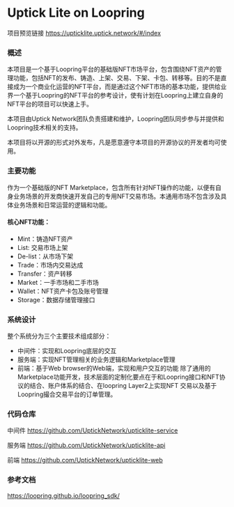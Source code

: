 # Uptick Lite on Loopring


项目预览链接
https://upticklite.uptick.network/#/index

### 概述
本项目是一个基于Loopring平台的基础版NFT市场平台，包含围绕NFT资产的管理功能，包括NFT的发布、铸造、上架、交易、下架、卡包、转移等。目的不是直接成为一个商业化运营的NFT平台，而是通过这个NFT市场的基本功能，提供给业界一个基于Loopring的NFT平台的参考设计，使有计划在Loopring上建立自身的NFT平台的项目可以快速上手。

本项目由Uptick Network团队负责搭建和维护，Loopring团队同步参与并提供和Loopring技术相关的支持。

本项目将以开源的形式对外发布，凡是愿意遵守本项目的开源协议的开发者均可使用。

### 主要功能
作为一个基础版的NFT Marketplace，包含所有针对NFT操作的功能，以便有自身业务场景的开发商快速开发自己的专用NFT交易市场。本通用市场不包含涉及具体业务场景和日常运营的逻辑和功能。
#### 核心NFT功能：
  - Mint：铸造NFT资产
  - List: 交易市场上架
  - De-list：从市场下架
  - Trade：市场内交易达成
  - Transfer：资产转移
  - Market：一手市场和二手市场
  - Wallet：NFT资产卡包及账号管理
  - Storage：数据存储管理接口

### 系统设计
整个系统分为三个主要技术组成部分：
  - 中间件：实现和Loopring底层的交互
  - 服务端：实现NFT管理相关的业务逻辑和Marketplace管理
  - 前端：基于Web browser的Web端，实现和用户交互的功能
除了通用的Marketplace功能开发，技术层面的定制化要点在于和Loopring接口和NFT协议的结合、账户体系的结合、在loopring Layer2上实现NFT 交易以及基于Loopring撮合交易平台的订单管理。

### 代码仓库
中间件
https://github.com/UptickNetwork/upticklite-service

服务端
https://github.com/UptickNetwork/upticklite-api


前端
https://github.com/UptickNetwork/upticklite-web

### 参考文档
https://loopring.github.io/loopring_sdk/


